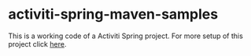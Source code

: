 activiti-spring-maven-samples
=============================

This is a working code of a Activiti Spring project. For more setup of this project click [here](http://krishnasblog.com/2012/05/07/4/).